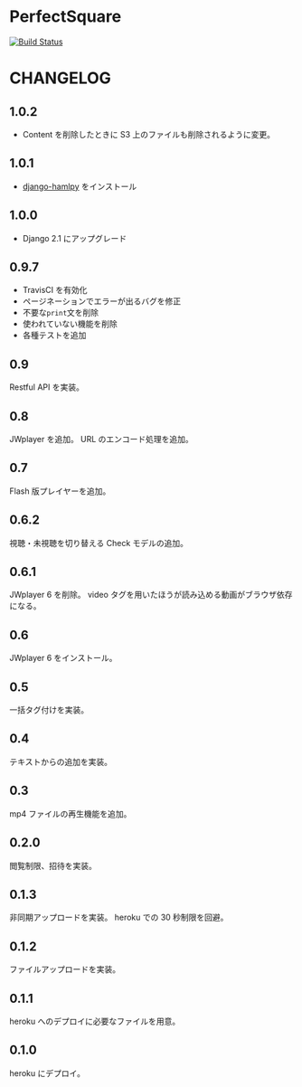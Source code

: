 # PerfectSquare
[![Build Status](https://travis-ci.org/sandmark/DjangoPerfectSquare.svg?branch=master)](https://travis-ci.org/sandmark/DjangoPerfectSquare)

# CHANGELOG

## 1.0.2
- Content を削除したときに S3 上のファイルも削除されるように変更。

## 1.0.1
- [django-hamlpy](django-hamlpy) をインストール

## 1.0.0
- Django 2.1 にアップグレード

## 0.9.7
- TravisCI を有効化
- ページネーションでエラーが出るバグを修正
- 不要な`print`文を削除
- 使われていない機能を削除
- 各種テストを追加

## 0.9
Restful API を実装。

## 0.8
JWplayer を追加。
URL のエンコード処理を追加。

## 0.7
Flash 版プレイヤーを追加。

## 0.6.2
視聴・未視聴を切り替える Check モデルの追加。

## 0.6.1
JWplayer 6 を削除。
video タグを用いたほうが読み込める動画がブラウザ依存になる。

## 0.6
JWplayer 6 をインストール。

## 0.5
一括タグ付けを実装。

## 0.4
テキストからの追加を実装。

## 0.3
mp4 ファイルの再生機能を追加。

## 0.2.0
閲覧制限、招待を実装。

## 0.1.3
非同期アップロードを実装。
heroku での 30 秒制限を回避。

## 0.1.2
ファイルアップロードを実装。

## 0.1.1
heroku へのデプロイに必要なファイルを用意。

## 0.1.0
heroku にデプロイ。

[django-hamlpy]: https://github.com/nyaruka/django-hamlpy

